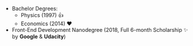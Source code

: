 * Bachelor Degrees: 
  - Physics (1997) :+1: 
  - Economics (2014) :heart:
* Front-End Development Nanodegree (2018, Full 6-month Scholarship :sparkles: by **Google** & **Udacity**)


